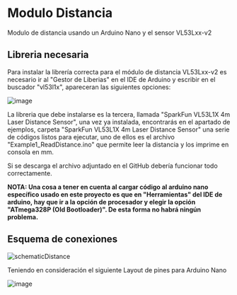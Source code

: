 # Modulo Distancia
Modulo de distancia usando un Arduino Nano y el sensor VL53Lxx-v2

## Libreria necesaria
Para instalar la librería correcta para el módulo de distancia VL53Lxx-v2 es necesario ir al "Gestor de Liberias" en el IDE de Arduino y escribir en el buscador "vl53l1x", apareceran las siguientes opciones:

![image](https://user-images.githubusercontent.com/50645020/121561904-f0876c00-c9e6-11eb-85e9-87958a08d925.png)

La libreria que debe instalarse es la tercera, llamada "SparkFun VL53L1X 4m Laser Distance Sensor", una vez ya instalada, encontrarás en el apartado de ejemplos, carpeta "SparkFun VL53L1X 4m Laser Distance Sensor" una serie de códigos listos para ejecutar, uno de ellos es el archivo "Example1_ReadDistance.ino" que permite leer la distancia y los imprime en consola en mm.

Si se descarga el archivo adjuntado en el GitHub debería funcionar todo correctamente.

**NOTA: Una cosa a tener en cuenta al cargar código al arduino nano específico usado en este proyecto es que en "Herramientas" del IDE de arduino, hay que ir a la opción de procesador y elegir la opción "ATmega328P (Old Bootloader)". De esta forma no habrá ningún problema.**

## Esquema de conexiones

![schematicDistance](https://user-images.githubusercontent.com/50645020/121569677-09941b00-c9ef-11eb-9f6e-2fb289564962.png)

Teniendo en consideración el siguiente Layout de pines para Arduino Nano

![image](https://user-images.githubusercontent.com/50645020/121569833-36483280-c9ef-11eb-97bc-84c8949436bf.png)





